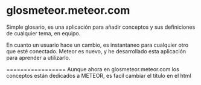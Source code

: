 glosmeteor.meteor.com
=================

Simple glosario, es una aplicación para añadir conceptos y sus definiciones 
de cualquier tema, en equipo. 

En cuanto un usuario hace un cambio, es instantaneo para cualquier otro que esté conectado.
Meteor es nuevo, y he desarrollado esta aplicación para aprender a utilizarlo.

=================
Aunque ahora en glosmeteor.meteor.com los conceptos están dedicados a METEOR, 
es facil cambiar el título en el html
